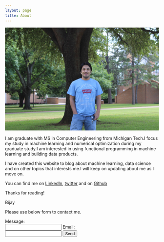 ```yaml
---
layout: page
title: About
---
```


![Here I am at UTA 2014.](/assets/my_pic.jpg)

I am  graduate with MS in Computer Engineering from Michigan Tech.I focus my study in machine learning and numerical optimization during my graduate study.I am interested in using functional programming in machine learning and building data products.

I have created this website to blog about machine learning, data science and on other topics that interests me.I will keep on updating about me as I move on.

You can find me on [LinkedIn](http://www.linkedin.com/in/bijaykpathak/), [twitter](https://twitter.com/bijay697) and on [Github](https://github.com/bkpathak)

Thanks for reading!

Bijay

Please use below form to contact me.

<form action="//formspree.io/pathakbijaykumar@gmail.com"
      method="POST">
      Message:<br>
      <input type="text" name="text">
      Email:<br>
      <input type="email" name="_replyto">
    <input type="submit" value="Send">
</form>
